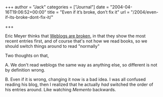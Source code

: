 +++
author = "Jack"
categories = ["Journal"]
date = "2004-04-16T19:06:52+00:00"
title = "Even if it’s broke, don’t fix it"
url = "/2004/even-if-its-broke-dont-fix-it/"

+++

Eric Meyer thinks that [Weblogs are broken][1], in that they show the most recent entries first, and of course that's not how we read books, so we should switch things around to read "normally"

Two thoughts on that,

A. We don't read weblogs the same way as anything else, so different is not by definition wrong.

B. Even if it is wrong, changing it now is a bad idea. I was all confused reading his blog, then I realized that he actually _had_ switched the order of his entries around. Like watching _Memento_ backwards.

 [1]: http://www.meyerweb.com/eric/thoughts/200403.html#d29t1415